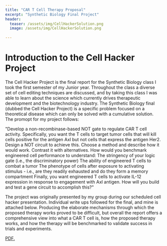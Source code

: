 ```yaml
---
title: "CAR T Cell Therapy Proposal"
excerpt: "Synthetic Biology Final Project"
header:
  teaser: /assets/img/CellHackerSolution.png
  image: /assets/img/CellHackerSolution.png
   
---
```


# Introduction to the Cell Hacker Project

The Cell Hacker Project is the final report for the Synthetic Biology class I took the first semester of my Junior year. Throughout the class a diverse set of cell editing techniques are discussed, and by taking this class I was able to learn about the science which currently drives therapeutic development and the biotechnology industry. The Synthetic Biology final (dubbed the Cell Hacker Project) is a specific problem focused on a theoretical disease which can only be solved with a cumulative solution. The promopt for my project follows: 

"Develop a non-recombinase-based NOT gate to regulate CAR T cell activity. Specifically, you want the T cells to target tumor cells that will kill cells positive for the antigen Axl but not cells that express the antigen Her2.
Design a NOT circuit to achieve this. Choose a method and describe how it would work. Contrast it with alternatives. How would you benchmark engineered cell performance to understand:
The stringency of your logic gate (i.e., the discriminatory power)
The ability of engineered T cells to combat a tumor
The phenotype of cells after exposure to activating stimulus - i.e., are they readily exhausted and do they form a memory compartment
Finally, you want engineered T cells to activate IL-12 expression in response to engagement with Axl antigen. How will you build and test a gene circuit to accomplish this?"

The project was originally presented by my group during our scheduled cell hacker presentation. Individual write ups followed for the final, and mine is attached below. Producing the elaborate mechanisms through which the proposed therapy works proved to be difficult, but overall the report offers a comprehensive view into what a CAR T cell is, how the proposed therapy works, and how the therapy will be benchmarked to validate success in trials and experiments. 

<a href="SamCullison.github.io/blob/main/assets/img/CellHackerFinalReport.pdf" target="_blank">PDF.</a>


